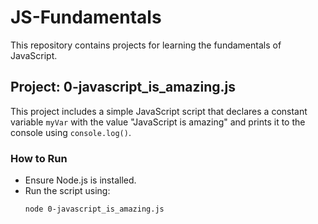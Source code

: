 # JS-Fundamentals

This repository contains projects for learning the fundamentals of JavaScript.

## Project: 0-javascript_is_amazing.js

This project includes a simple JavaScript script that declares a constant variable `myVar` with the value "JavaScript is amazing" and prints it to the console using `console.log()`.

### How to Run
- Ensure Node.js is installed.
- Run the script using:
  ```bash
  node 0-javascript_is_amazing.js